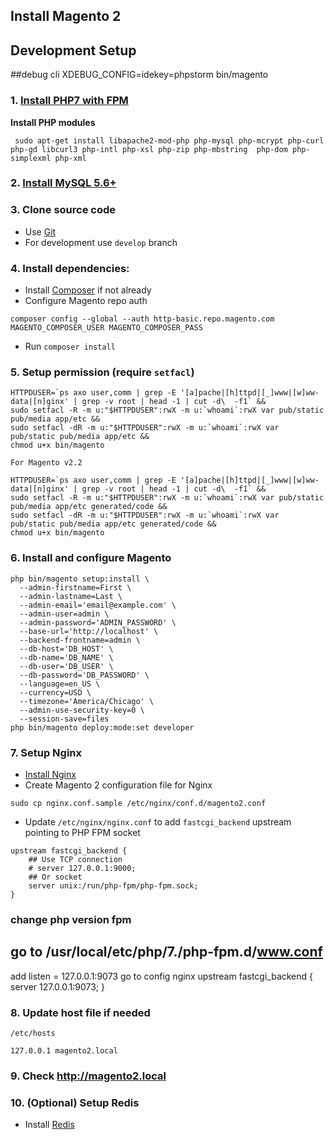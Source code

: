 ## Install Magento 2
## Development Setup
##debug cli
XDEBUG_CONFIG=idekey=phpstorm bin/magento
### 1. [Install PHP7 with FPM](3)
**Install PHP modules**
```
 sudo apt-get install libapache2-mod-php php-mysql php-mcrypt php-curl php-gd libcurl3 php-intl php-xsl php-zip php-mbstring  php-dom php-simplexml php-xml
```

### 2. [Install MySQL 5.6+](4)

### 3. Clone source code

- Use [Git](6)
- For development use `develop` branch

### 4. Install dependencies:

- Install [Composer](1) if not already
- Configure Magento repo auth

```
composer config --global --auth http-basic.repo.magento.com MAGENTO_COMPOSER_USER MAGENTO_COMPOSER_PASS
```

- Run `composer install`

### 5. Setup permission (require `setfacl`)

```
HTTPDUSER=`ps axo user,comm | grep -E '[a]pache|[h]ttpd|[_]www|[w]ww-data|[n]ginx' | grep -v root | head -1 | cut -d\  -f1` &&
sudo setfacl -R -m u:"$HTTPDUSER":rwX -m u:`whoami`:rwX var pub/static pub/media app/etc &&
sudo setfacl -dR -m u:"$HTTPDUSER":rwX -m u:`whoami`:rwX var pub/static pub/media app/etc &&
chmod u+x bin/magento

For Magento v2.2

HTTPDUSER=`ps axo user,comm | grep -E '[a]pache|[h]ttpd|[_]www|[w]ww-data|[n]ginx' | grep -v root | head -1 | cut -d\  -f1` &&
sudo setfacl -R -m u:"$HTTPDUSER":rwX -m u:`whoami`:rwX var pub/static pub/media app/etc generated/code &&
sudo setfacl -dR -m u:"$HTTPDUSER":rwX -m u:`whoami`:rwX var pub/static pub/media app/etc generated/code &&
chmod u+x bin/magento
```

### 6. Install and configure Magento

```
php bin/magento setup:install \
  --admin-firstname=First \
  --admin-lastname=Last \
  --admin-email='email@example.com' \
  --admin-user=admin \
  --admin-password='ADMIN_PASSWORD' \
  --base-url='http://localhost' \
  --backend-frontname=admin \
  --db-host='DB_HOST' \
  --db-name='DB_NAME' \
  --db-user='DB_USER' \
  --db-password='DB_PASSWORD' \
  --language=en_US \
  --currency=USD \
  --timezone='America/Chicago' \
  --admin-use-security-key=0 \
  --session-save=files
php bin/magento deploy:mode:set developer
```

### 7. Setup Nginx

- [Install Nginx](2)
- Create Magento 2 configuration file for Nginx

```
sudo cp nginx.conf.sample /etc/nginx/conf.d/magento2.conf
```

- Update `/etc/nginx/nginx.conf` to add `fastcgi_backend` upstream pointing to PHP FPM socket

```
upstream fastcgi_backend {
    ## Use TCP connection
    # server 127.0.0.1:9000;
    ## Or socket
    server unix:/run/php-fpm/php-fpm.sock;
}
```
### change php version fpm
 ## go to /usr/local/etc/php/7./php-fpm.d/www.conf 
 add listen = 127.0.0.1:9073
 go to config nginx
 upstream fastcgi_backend {
   server 127.0.0.1:9073;
}
### 8. Update host file if needed

`/etc/hosts`

```
127.0.0.1 magento2.local
```

### 9. Check <http://magento2.local>

### 10. (Optional) Setup Redis

- Install [Redis](5)

[1]: <http://getcomposer.org/>
[2]: <http://nginx.org/en/docs/install.html>
[3]: <http://php.net/manual/en/install.php>
[4]: <http://dev.mysql.com/doc/refman/5.7/en/installing.html>
[5]: <http://redis.io/download>
[6]: <https://git-scm.com/>
